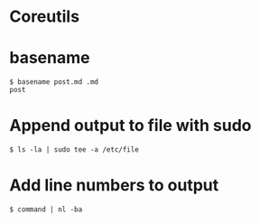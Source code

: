 # Coreutils

# basename

	$ basename post.md .md
    post

# Append output to file with sudo

	$ ls -la | sudo tee -a /etc/file


# Add line numbers to output

	$ command | nl -ba